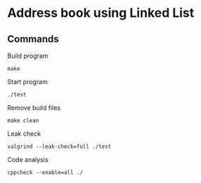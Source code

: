 # Address book using Linked List

## Commands
Build program
```
make
```
Start program
```
./test
```
Remove build files
```
make clean
```
Leak check
```
valgrind --leak-check=full ./test
```
Code analysis
```
cppcheck --enable=all ./
```
